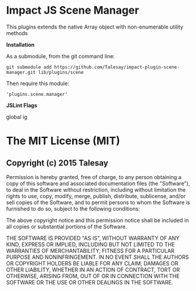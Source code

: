 

<!-- Start manager.js -->

# Impact JS Scene Manager

This plugins extends the native Array object with non-enumerable utility methods

__Installation__

As a submodule, from the git command line:

```
git submodule add https://github.com/Talesay/impact-plugin-scene-manager.git lib/plugins/scene
``` 

Then require this module:

```
'plugins.scene.manager'
``` 

__JSLint Flags__

global ig

# The MIT License (MIT)
## Copyright (c) 2015 Talesay

Permission is hereby granted, free of charge, to any person obtaining a copy
of this software and associated documentation files (the "Software"), to deal
in the Software without restriction, including without limitation the rights
to use, copy, modify, merge, publish, distribute, sublicense, and/or sell
copies of the Software, and to permit persons to whom the Software is
furnished to do so, subject to the following conditions:

The above copyright notice and this permission notice shall be included in all
copies or substantial portions of the Software.

THE SOFTWARE IS PROVIDED "AS IS", WITHOUT WARRANTY OF ANY KIND, EXPRESS OR
IMPLIED, INCLUDING BUT NOT LIMITED TO THE WARRANTIES OF MERCHANTABILITY,
FITNESS FOR A PARTICULAR PURPOSE AND NONINFRINGEMENT. IN NO EVENT SHALL THE
AUTHORS OR COPYRIGHT HOLDERS BE LIABLE FOR ANY CLAIM, DAMAGES OR OTHER
LIABILITY, WHETHER IN AN ACTION OF CONTRACT, TORT OR OTHERWISE, ARISING FROM,
OUT OF OR IN CONNECTION WITH THE SOFTWARE OR THE USE OR OTHER DEALINGS IN THE
SOFTWARE.

<!-- End manager.js -->

